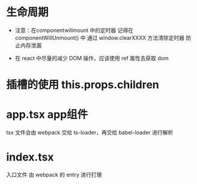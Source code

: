 # 生命周期
- 注意：在componentwillmount 中的定时器 记得在 componentWillUnmount() 中 通过 window.clearXXXX 方法清除定时器 防止内存泄漏

- 在 react 中尽量的减少 DOM 操作，应该使用 ref 属性去获取 dom


# 插槽的使用 this.props.children


# app.tsx app组件
tsx 文件会由 webpack 交给 ts-loader，再交给 babel-loader 进行解析

# index.tsx
  入口文件 由 webpack 的 entry 进行打理
